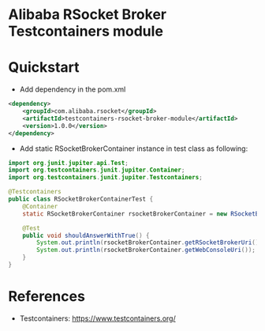 Alibaba RSocket Broker Testcontainers module
============================================

# Quickstart

* Add dependency in the pom.xml

```xml
<dependency>
    <groupId>com.alibaba.rsocket</groupId>
    <artifactId>testcontainers-rsocket-broker-module</artifactId>
    <version>1.0.0</version>
</dependency>
```

* Add static RSocketBrokerContainer instance in test class as following:

```java
import org.junit.jupiter.api.Test;
import org.testcontainers.junit.jupiter.Container;
import org.testcontainers.junit.jupiter.Testcontainers;

@Testcontainers
public class RSocketBrokerContainerTest {
    @Container
    static RSocketBrokerContainer rsocketBrokerContainer = new RSocketBrokerContainer();

    @Test
    public void shouldAnswerWithTrue() {
        System.out.println(rsocketBrokerContainer.getRSocketBrokerUri());
        System.out.println(rsocketBrokerContainer.getWebConsoleUri());
    }
}
```


# References

* Testcontainers: https://www.testcontainers.org/